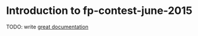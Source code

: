 # Introduction to fp-contest-june-2015

TODO: write [great documentation](http://jacobian.org/writing/what-to-write/)
